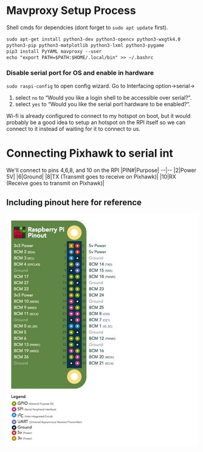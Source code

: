 # Mavproxy Setup Process
Shell cmds for dependcies (dont forget to `sudo apt update` first).
```
sudo apt-get install python3-dev python3-opencv python3-wxgtk4.0 python3-pip python3-matplotlib python3-lxml python3-pygame
pip3 install PyYAML mavproxy --user
echo "export PATH=$PATH:$HOME/.local/bin" >> ~/.bashrc
```

### Disable serial port for OS and enable in hardware
`sudo raspi-config` to open config wizard. Go to Interfacing option->serial->
1.  select `no` to “Would you like a login shell to be accessible over serial?”.
2. select `yes` to “Would you like the serial port hardware to be enabled?”.

Wi-fi is already configured to connect to my hotspot on boot, but it would probably be a good idea to setup an hotspot
on the RPI itself so we can connect to it instead of waiting for it to connect to us.

# Connecting Pixhawk to serial int
We'll connect to pins 4,6,8, and 10 on the RPI
|PIN#|Purpose|
--|--
|2|Power 5V|
|6|Ground|
|8|TX (Transmit goes to receive on Pixhawk)|
|10|RX (Receive goes to transmit on Pixhawk)|

## Including pinout here for reference
![Pinout](imgs/pinout.png)
